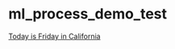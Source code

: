 # ml_process_demo_test

[Today is Friday in California](https://www.youtube.com/watch?v=9WaYCdQ8FOQ&ab_channel=LewisM)
